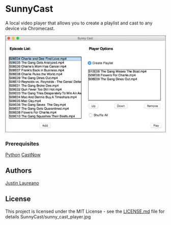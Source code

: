 # SunnyCast

A local video player that allows you to create a playlist and cast to any device via Chromecast.

![Sunny Cast Player](https://github.com/JustinLaureano/SunnyCast/blob/master/sunny_cast_player.jpg "Sunny Cast Player")

### Prerequisites

[Python](https://www.python.org/)
[CastNow](https://github.com/xat/castnow)

## Authors

[Justin Laureano](https://github.com/JustinLaureano)

## License

This project is licensed under the MIT License - see the [LICENSE.md](LICENSE.md) file for details
SunnyCast/sunny_cast_player.jpg
